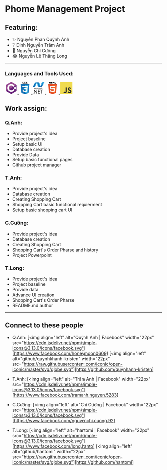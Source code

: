 # Phome Management Project

## Featuring:

- ✨ Nguyễn Phan Quỳnh Anh
- ❔ Đinh Nguyễn Trâm Anh
- 👀 Nguyễn Chí Cường
- 😂 Nguyễn Lê Thăng Long

---

<h3 align="left">Languages and Tools Used:</h3>
<p align="left"> <a href="https://www.w3schools.com/cs/" target="_blank"> <img src="https://raw.githubusercontent.com/devicons/devicon/master/icons/csharp/csharp-original.svg" alt="csharp" width="40" height="40"/> </a> <a href="https://www.w3schools.com/css/" target="_blank"> <img src="https://raw.githubusercontent.com/devicons/devicon/master/icons/css3/css3-original-wordmark.svg" alt="css3" width="40" height="40"/> </a> <a href="https://dotnet.microsoft.com/" target="_blank"> <img src="https://raw.githubusercontent.com/devicons/devicon/master/icons/dot-net/dot-net-original-wordmark.svg" alt="dotnet" width="40" height="40"/> </a> <a href="https://www.w3.org/html/" target="_blank"> <img src="https://raw.githubusercontent.com/devicons/devicon/master/icons/html5/html5-original-wordmark.svg" alt="html5" width="40" height="40"/> </a> <a href="https://developer.mozilla.org/en-US/docs/Web/JavaScript" target="_blank"> <img src="https://raw.githubusercontent.com/devicons/devicon/master/icons/javascript/javascript-original.svg" alt="javascript" width="40" height="40"/> </a> </p

---

## Work assign:

### Q.Anh:
- Provide project's idea
- Project baseline
- Setup basic UI
- Database creation
- Provide Data
- Setup basic functional pages
- Github project manager

### T.Anh:
- Provide project's idea
- Database creation
- Creating Shopping Cart
- Shopping Cart basic functional requierment
- Setup basic shopping cart UI

### C.Cường:
- Provide project's idea
- Database creation
- Creating Shopping Cart
- Shopping Cart's Order Pharse and history
- Project Powerpoint

### T.Long:
- Provide project's idea
- Project baseline
- Provide data
- Advance UI creation
- Shopping Cart's Order Pharse
- README.md author

---

## Connect to these people:
- Q.Anh:
[<img align="left" alt="Quỳnh Anh | Facebook" width="22px" src="https://cdn.jsdelivr.net/npm/simple-icons@3.13.0/icons/facebook.svg"][https://www.facebook.com/honeymoon0609]
[<img align="left" alt="github/quynhkhanh-kristen" width="22px" src="https://raw.githubusercontent.com/iconic/open-iconic/master/svg/globe.svg"][https://github.com/quynhanh-kristen]
- T.Anh:
[<img align="left" alt="Trâm Anh | Facebook" width="22px" src="https://cdn.jsdelivr.net/npm/simple-icons@3.13.0/icons/facebook.svg"][https://www.facebook.com/tramanh.nguyen.5283]

- C.Cường:
[<img align="left" alt="Chí Cường | Facebook" width="22px" src="https://cdn.jsdelivr.net/npm/simple-icons@3.13.0/icons/facebook.svg"][https://www.facebook.com/nguyenchi.cuong.92]

- T.Long:
[<img align="left" alt="hantomi | Facebook" width="22px" src="https://cdn.jsdelivr.net/npm/simple-icons@3.13.0/icons/facebook.svg"][https://www.facebook.com/long.hanto]
[<img align="left" alt="github/hantomi" width="22px" src="https://raw.githubusercontent.com/iconic/open-iconic/master/svg/globe.svg"][https://github.com/hantomi]